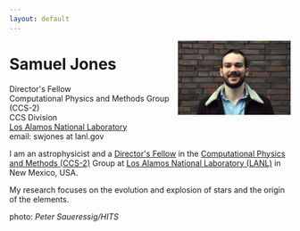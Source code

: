 ```yaml
---
layout: default
---
```


<img style="float: right" src="content/DSC_0001.JPG" height="40%" width="40%">

[//]: <img align="left" src="content/DSC_0001.JPG" height="40%" width="40%">

[//]: <img style="float: left" src="content/DSC_0001.JPG" height="40%" width="40%">

# Samuel Jones

Director's Fellow  
Computational Physics and Methods Group (CCS-2)  
CCS Division  
[Los Alamos National Laboratory](http://www.lanl.gov/)  
email: swjones at lanl.gov  


I am an astrophysicist and a [Director's
Fellow](http://www.lanl.gov/careers/career-options/postdoctoral-research/postdoc-program/postdoc-appointment-types.php)
in the [Computational Physics and Methods
(CCS-2)](http://www.lanl.gov/org/padste/adtsc/computer-computational-statistical-sciences/computational-physics-methods/index.php)
Group at [Los Alamos National Laboratory (LANL)](http://www.lanl.gov/) in New
Mexico, USA.

My research focuses on the evolution and explosion of stars and
the origin of the elements.

photo: _Peter Saueressig/HITS_

